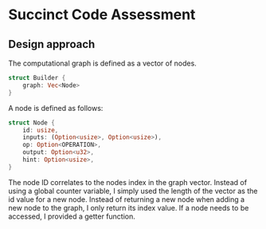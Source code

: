 # Succinct Code Assessment

## Design approach

The computational graph is defined as a vector of nodes.

```Rust
struct Builder {
    graph: Vec<Node>
}
```

A node is defined as follows:

```Rust
struct Node {
    id: usize,
    inputs: (Option<usize>, Option<usize>),
    op: Option<OPERATION>,
    output: Option<u32>,
    hint: Option<usize>,
}
```

The node ID correlates to the nodes index in the graph vector. Instead of using a global counter variable, I simply used the length of the vector as the id value for a new node. Instead of returning a new node when adding a new node to the graph, I only return its index value. If a node needs to be accessed, I provided a getter function.

